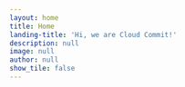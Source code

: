 ```yaml
---
layout: home
title: Home
landing-title: 'Hi, we are Cloud Commit!'
description: null
image: null
author: null
show_tile: false
---
```


